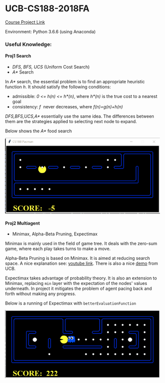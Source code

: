 # UCB-CS188-2018FA

[Course Project Link](https://inst.eecs.berkeley.edu/~cs188/fa18/projects.html)

Environment: Python 3.6.6 (using Anaconda)

### Useful Knowledge:

#### Proj1 Search

* *DFS, BFS, UCS​* (Uniform Cost Search)
* *A\*​* Search 

In *A\**​ search, the essential problem is to find an appropriate heuristic function *h*​. It should satisfy the following conditions:

* admissible: *0 <= h(n) <= h\*(n)​*, where *h\*(n)* is the true cost to a nearest goal
* consistency: *f* ​ never decreases, where *f(n)=g(n)+h(n)*

*DFS,BFS,UCS,A\*​* essentially use the same idea. The differences between them are the strategies applied to selecting next node to expand.

Below shows the *A\** food search

![](astarfoodsearch.gif) 

#### Proj2 Multiagent

* Minimax, Alpha-Beta Pruning, Expectimax

Minimax is mainly used in the field of game tree. It deals with the zero-sum game, where each play takes turns to make a move. 

Alpha-Beta Pruning is based on Minimax. It is aimed at reducing search space. A nice explanation see: [youtube link](https://www.youtube.com/watch?v=xBXHtz4Gbdo). There is also a nice [demo](https://inst.eecs.berkeley.edu/~cs61b/fa14/ta-materials/apps/ab_tree_practice/) from UCB. 

Expectimax takes advantage of probability theory. It is also an extension to Minimax, replacing `min` layer with the expectation of the nodes' values underneath. In project it mitigates the problem of agent pacing back and forth without making any progress.

Below is a running of Expectimax with `betterEvaluationFunction`

![](expectimax.gif)


